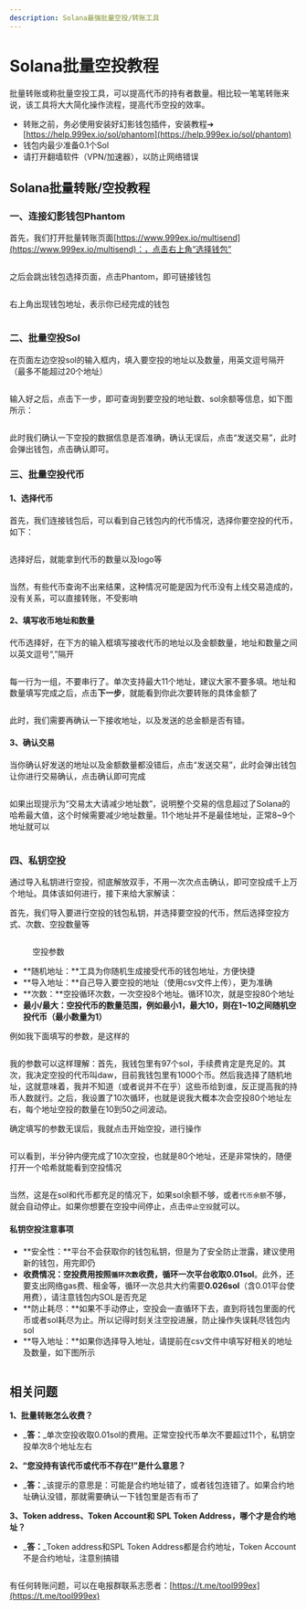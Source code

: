 ```yaml
---
description: Solana最强批量空投/转账工具
---
```


# Solana批量空投教程

批量转账或称批量空投工具，可以提高代币的持有者数量。相比较一笔笔转账来说，该工具将大大简化操作流程，提高代币空投的效率。

* 转账之前，务必使用安装好幻影钱包插件，安装教程➔ [https://help.999ex.io/sol/phantom](https://help.999ex.io/sol/phantom)
* 钱包内最少准备0.1个Sol
* 请打开翻墙软件（VPN/加速器），以防止网络错误

## Solana批量转账/空投教程

### 一、连接幻影钱包Phantom

首先，我们打开批量转账页面[https://www.999ex.io/multisend](https://www.999ex.io/multisend)：，点击右上角“选择钱包”

<figure><img src="../.gitbook/assets/选择钱包 (7).png" alt=""><figcaption></figcaption></figure>

之后会跳出钱包选择页面，点击Phantom，即可链接钱包 &#x20;

<figure><img src="../.gitbook/assets/选择Phantom (1).png" alt=""><figcaption></figcaption></figure>

右上角出现钱包地址，表示你已经完成的钱包

<figure><img src="../.gitbook/assets/出现钱包地址 (2).png" alt=""><figcaption></figcaption></figure>

### 二、批量空投Sol

在页面左边空投sol的输入框内，填入要空投的地址以及数量，用英文逗号隔开（最多不能超过20个地址）

<figure><img src="../.gitbook/assets/批量空投sol.png" alt=""><figcaption></figcaption></figure>

输入好之后，点击下一步，即可查询到要空投的地址数、sol余额等信息，如下图所示：

<figure><img src="../.gitbook/assets/空投数据展示.png" alt=""><figcaption></figcaption></figure>

此时我们确认一下空投的数据信息是否准确，确认无误后，点击“发送交易”，此时会弹出钱包，点击确认即可。

### 三、批量空投代币

#### 1、选择代币

首先，我们连接钱包后，可以看到自己钱包内的代币情况，选择你要空投的代币，如下：

<figure><img src="../.gitbook/assets/选择代币 (2).png" alt=""><figcaption></figcaption></figure>

选择好后，就能拿到代币的数量以及logo等

<figure><img src="../.gitbook/assets/选择代币2.png" alt=""><figcaption></figcaption></figure>

当然，有些代币查询不出来结果，这种情况可能是因为代币没有上线交易造成的，没有关系，可以直接转账，不受影响

#### 2、填写收币地址和数量

代币选择好，在下方的输入框填写接收代币的地址以及金额数量，地址和数量之间以英文逗号“,”隔开

<figure><img src="../.gitbook/assets/批量转账-数量.png" alt=""><figcaption></figcaption></figure>

每一行为一组，不要串行了。单次支持最大11个地址，建议大家不要多填。地址和数量填写完成之后，点击**下一步**，就能看到你此次要转账的具体金额了

<figure><img src="../.gitbook/assets/批量转账-确认信息.png" alt=""><figcaption></figcaption></figure>

此时，我们需要再确认一下接收地址，以及发送的总金额是否有错。

#### 3、确认交易

当你确认好发送的地址以及金额数量都没错后，点击“发送交易”，此时会弹出钱包让你进行交易确认，点击确认即可完成

<figure><img src="../.gitbook/assets/batch-1.jpg" alt=""><figcaption></figcaption></figure>

如果出现提示为“交易太大请减少地址数”，说明整个交易的信息超过了Solana的哈希最大值，这个时候需要减少地址数量。11个地址并不是最佳地址，正常8\~9个地址就可以

<figure><img src="../.gitbook/assets/批量转账-错误提示.png" alt=""><figcaption></figcaption></figure>

### 四、私钥空投

通过导入私钥进行空投，彻底解放双手，不用一次次点击确认，即可空投成千上万个地址。具体该如何进行，接下来给大家解读：

首先，我们导入要进行空投的钱包私钥，并选择要空投的代币，然后选择空投方式、次数、空投数量等

<figure><img src="../.gitbook/assets/空投参数.png" alt=""><figcaption><p>空投参数</p></figcaption></figure>

* **随机地址：**工具为你随机生成接受代币的钱包地址，方便快捷
* **导入地址：**自己导入要空投的地址（使用csv文件上传），更为准确
* **次数：**空投循环次数，一次空投8个地址。循环10次，就是空投80个地址
* **最小/最大：**空投代币的数量范围，例如最小1，最大10，则在1\~10之间随机空投代币**（最小数量为1）**

例如我下面填写的参数，是这样的

<figure><img src="../.gitbook/assets/我的参数.png" alt=""><figcaption></figcaption></figure>

我的参数可以这样理解：首先，我钱包里有97个sol，手续费肯定是充足的。其次，我决定空投的代币叫daw，目前我钱包里有1000个币。然后我选择了随机地址，这就意味着，我并不知道（或者说并不在乎）这些币给到谁，反正提高我的持币人数就行。之后，我设置了10次循环，也就是说我大概本次会空投80个地址左右，每个地址空投的数量在10到50之间波动。

确定填写的参数无误后，我就点击开始空投，进行操作

<figure><img src="../.gitbook/assets/空投完成.png" alt=""><figcaption></figcaption></figure>

可以看到，半分钟内便完成了10次空投，也就是80个地址，还是非常快的，随便打开一个哈希就能看到空投情况

<figure><img src="../.gitbook/assets/空投哈希 (1).png" alt=""><figcaption></figcaption></figure>

当然，这是在sol和代币都充足的情况下，如果sol余额不够，或者`代币余额`不够，就会自动停止。如果你想要在空投中间停止，点击`停止空投`就可以。

#### 私钥空投注意事项

* **安全性：**平台不会获取你的钱包私钥，但是为了安全防止泄露，建议使用新的钱包，用完即仍
* **收费情况：**空投费用按照`循环次数`收费，循环一次平台收取**0.01sol**。此外，还要支出网络gas费、租金等，循环一次总共大约需要**0.026sol**（含0.01平台使用费），请注意钱包内SOL是否充足
* **防止耗尽：**如果不手动停止，空投会一直循环下去，直到将钱包里面的代币或者sol耗尽为止。所以记得时刻关注空投进展，防止操作失误耗尽钱包内sol
* **导入地址：**如果你选择导入地址，请提前在csv文件中填写好相关的地址及数量，如下图所示

<figure><img src="../.gitbook/assets/导入地址.png" alt=""><figcaption></figcaption></figure>

## 相关问题

**1、批量转账怎么收费？**

* _**答：**_单次空投收取0.01sol的费用。正常空投代币单次不要超过11个，私钥空投单次8个地址左右

**2、“您没持有该代币或代币不存在!”是什么意思？**

* _**答：**_该提示的意思是：可能是合约地址错了，或者钱包连错了。如果合约地址确认没错，那就需要确认一下钱包里是否有币了

**3、Token address、Token Account和 SPL Token Address，哪个才是合约地址？**

* _**答：**_Token address和SPL Token Address都是合约地址，Token Account不是合约地址，注意别搞错

<figure><img src="../.gitbook/assets/合约地址查询.png" alt=""><figcaption></figcaption></figure>

有任何转账问题，可以在电报群联系志愿者：[https://t.me/tool999ex](https://t.me/tool999ex)
